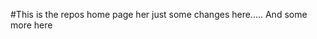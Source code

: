 #This is the <some changes in here> repos home page her
just some changes here.....
And some more here
